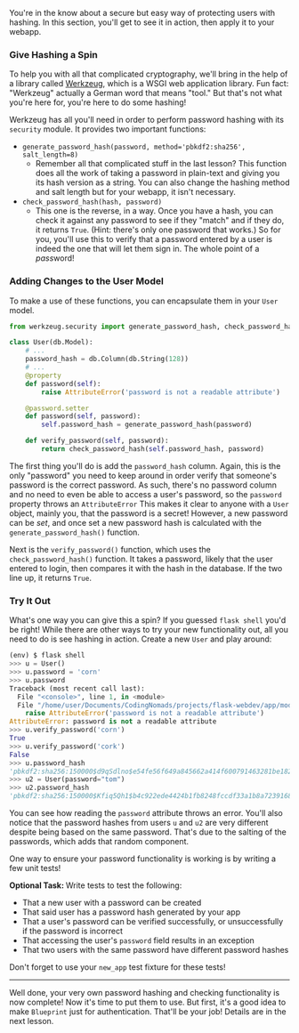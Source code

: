You're in the know about a secure but easy way of protecting users with hashing. In this section, you'll get to see it in action, then apply it to your webapp.

### Give Hashing a Spin

To help you with all that complicated cryptography, we'll bring in the help of a library called <a href="https://palletsprojects.com/p/werkzeug/" target="_blank">Werkzeug</a>, which is a WSGI web application library. Fun fact: "Werkzeug" actually a German word that means "tool." But that's not what you're here for, you're here to do some hashing!

Werkzeug has all you'll need in order to perform password hashing with its `security` module. It provides two important functions:

- `generate_password_hash(password, method='pbkdf2:sha256', salt_length=8)`
  - Remember all that complicated stuff in the last lesson? This function does all the work of taking a password in plain-text and giving you its hash version as a string. You can also change the hashing method and salt length but for your webapp, it isn't necessary.
- `check_password_hash(hash, password)`
  - This one is the reverse, in a way. Once you have a hash, you can check it against any password to see if they "match" and if they do, it returns `True`. (Hint: there's only one password that works.) So for you, you'll use this to verify that a password entered by a user is indeed the one that will let them sign in. The whole point of a *pass*word!

### Adding Changes to the User Model

To make a use of these functions, you can encapsulate them in your `User` model.

```python
from werkzeug.security import generate_password_hash, check_password_hash

class User(db.Model):
    # ...
    password_hash = db.Column(db.String(128))
    # ...
    @property
    def password(self):
        raise AttributeError('password is not a readable attribute')

    @password.setter
    def password(self, password):
        self.password_hash = generate_password_hash(password)

    def verify_password(self, password):
        return check_password_hash(self.password_hash, password)
```

The first thing you'll do is add the `password_hash` column. Again, this is the only "password" you need to keep around in order verify that someone's password is the correct password. As such, there's no password column and no need to even be able to access a user's password, so the `password` property throws an `AttributeError` This makes it clear to anyone with a `User` object, mainly you, that the password is a secret! However, a new password can be *set*, and once set a new password hash is calculated with the `generate_password_hash()` function.

Next is the `verify_password()` function, which uses the `check_password_hash()` function. It takes a password, likely that the user entered to login, then compares it with the hash in the database. If the two line up, it returns `True`.

### Try It Out

What's one way you can give this a spin? If you guessed `flask shell` you'd be right! While there are other ways to try your new functionality out, all you need to do is see hashing in action. Create a new `User` and play around:

```python
(env) $ flask shell
>>> u = User()
>>> u.password = 'corn'
>>> u.password
Traceback (most recent call last):
  File "<console>", line 1, in <module>
  File "/home/user/Documents/CodingNomads/projects/flask-webdev/app/models.py", line 173, in password
    raise AttributeError('password is not a readable attribute')
AttributeError: password is not a readable attribute
>>> u.verify_password('corn')
True
>>> u.verify_password('cork')
False
>>> u.password_hash
'pbkdf2:sha256:150000$d9qSdlno$e54fe56f649a845662a414f600791463281be18226c8a8f507fbc287809af199'
>>> u2 = User(password="tom")
>>> u2.password_hash
'pbkdf2:sha256:150000$Kfiq5Qh1$b4c922ede4424b1fb8248fccdf33a1b8a7239168ddc94a1f0a000c3cd3c2d700'
```

You can see how reading the `password` attribute throws an error. You'll also notice that the password hashes from users `u` and `u2` are very different despite being based on the same password. That's due to the salting of the passwords, which adds that random component.

One way to ensure your password functionality is working is by writing a few unit tests!

<div class="alert alert-info" role="alert"><b>Optional Task: </b>
Write tests to test the following:
<ul>
<li>That a new user with a password can be created</li>
<li>That said user has a password hash generated by your app</li>
<li>That a user's password can be verified successfully, or unsuccessfully if the password is incorrect</li>
<li>That accessing the user's <code>password</code> field results in an exception</li>
<li>That two users with the same password have different password hashes</li>
</ul>
Don't forget to use your <code>new_app</code> test fixture for these tests!
</div>

___

Well done, your very own password hashing and checking functionality is now complete! Now it's time to put them to use. But first, it's a good idea to make `Blueprint` just for authentication. That'll be your job! Details are in the next lesson.
